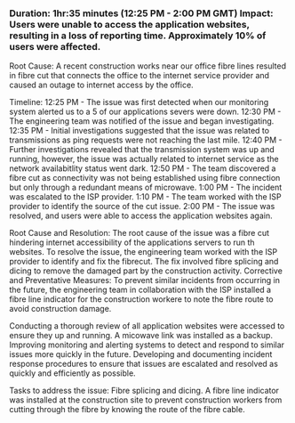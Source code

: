 ### Duration: 1hr:35 minutes (12:25 PM - 2:00 PM GMT) Impact: Users were unable to access the application websites, resulting in a loss of reporting time. Approximately 10% of users were affected.
Root Cause: A recent construction works near our office fibre lines resulted in fibre cut that connects the office to the internet service provider and caused an outage to internet access by the office.

Timeline:
12:25 PM - The issue was first detected when our monitoring system alerted us to a 5 of our applications severs were down.
12:30 PM - The engineering team was notified of the issue and began investigating.
12:35 PM - Initial investigations suggested that the issue was related to transmissions as ping requests were not reaching the last mile.
12:40 PM - Further investigations revealed that the transmission system was up and running, however, the  issue was actually related to internet service as the network availabitlity status went dark.
12:50 PM - The team discovered a fibre cut as connectivity was not being established using fibre connection but only through a redundant means of microwave.
1:00 PM - The incident was escalated to the ISP provider.
1:10 PM - The team worked with the ISP provider to identify the source of the cut issue.
2:00 PM - The issue was resolved, and users were able to access the application websites again.

Root Cause and Resolution:
The root cause of the issue was a fibre cut hindering internet accessibility of the applications servers to run th websites.
To resolve the issue, the engineering team worked with the ISP provider to identify and fix the fibrecut. The fix involved fibre splicing and dicing to remove the damaged part by the construction activity.
Corrective and Preventative Measures:
To prevent similar incidents from occurring in the future, the engineering team in collaboration with the ISP installed a fibre line indicator for the construction workere to note the fibre route to avoid
 construction damage.

Conducting a thorough review of all application websites were accessed to ensure they up and running. A micowave link was installed as a backup. Improving monitoring and alerting systems to detect and respond to similar issues more quickly in the future. Developing and documenting incident response procedures to ensure that issues are escalated and resolved as quickly and efficiently as possible.

Tasks to address the issue:
Fibre splicing and dicing. A fibre line indicator was installed at the construction site to prevent construction workers from cutting through the fibre by knowing the route of the fibre     cable.
